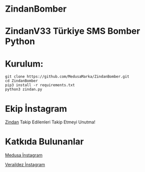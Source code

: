# ZindanBomber
# ZindanV33 Türkiye SMS Bomber Python

# Kurulum:
```
git clone https://github.com/MedusaMarka/ZindanBomber.git
cd ZindanBomber
pip3 install -r requirements.txt
python3 zindan.py
```
# Ekip İnstagram
[Zindan](https://www.instagram.com/zindan.xv/) Takip Edilenleri Takip Etmeyi Unutma!

# Katkıda Bulunanlar
[Medusa İnstagram](https://www.instagram.com/medusaa.xv)

[Veraildez İnstagram](https://www.instagram.com/savador.xv/)
